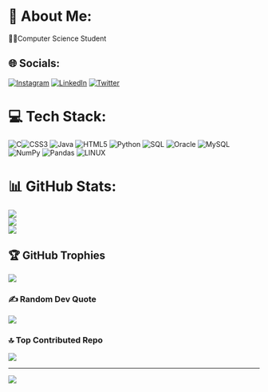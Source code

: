 # 💫 About Me:
🧑‍💻Computer Science Student


## 🌐 Socials:
[![Instagram](https://img.shields.io/badge/Instagram-%23E4405F.svg?logo=Instagram&logoColor=white)](https://instagram.com/_ashu2808_) [![LinkedIn](https://img.shields.io/badge/LinkedIn-%230077B5.svg?logo=linkedin&logoColor=white)](https://linkedin.com/in/ashutosh-kumar-2808) [![Twitter](https://img.shields.io/badge/Twitter-%231DA1F2.svg?logo=Twitter&logoColor=white)](https://twitter.com/Ashu_2808) 

# 💻 Tech Stack:
![C](https://img.shields.io/badge/c-%2300599C.svg?style=for-the-badge&logo=c&logoColor=white)![CSS3](https://img.shields.io/badge/css3-%231572B6.svg?style=for-the-badge&logo=css3&logoColor=white) ![Java](https://img.shields.io/badge/java-%23ED8B00.svg?style=for-the-badge&logo=java&logoColor=white) ![HTML5](https://img.shields.io/badge/html5-%23E34F26.svg?style=for-the-badge&logo=html5&logoColor=white) ![Python](https://img.shields.io/badge/python-3670A0?style=for-the-badge&logo=python&logoColor=ffdd54) ![SQL](https://github-readme-stats.vercel.app/api/top-langs/?username=ashu-2808&theme=dark&hide_border=false&layout=compact&langs_count=6)
 ![Oracle](https://img.shields.io/badge/Oracle-F80000?style=for-the-badge&logo=oracle&logoColor=white) ![MySQL](https://img.shields.io/badge/mysql-%2300f.svg?style=for-the-badge&logo=mysql&logoColor=white) ![NumPy](https://img.shields.io/badge/numpy-%23013243.svg?style=for-the-badge&logo=numpy&logoColor=white) ![Pandas](https://img.shields.io/badge/pandas-%23150458.svg?style=for-the-badge&logo=pandas&logoColor=white) ![LINUX](https://img.shields.io/badge/Linux-FCC624?style=for-the-badge&logo=linux&logoColor=black)
# 📊 GitHub Stats:
![](https://github-readme-stats.vercel.app/api?username=ashu-2808&theme=dark&hide_border=false&include_all_commits=false&count_private=false)<br/>
![](https://github-readme-streak-stats.herokuapp.com/?user=ashu-2808&theme=dark&hide_border=false)<br/>
![](https://github-readme-stats.vercel.app/api/top-langs/?username=ashu-2808&theme=dark&hide_border=false&include_all_commits=false&count_private=false&layout=compact)

## 🏆 GitHub Trophies
![](https://github-profile-trophy.vercel.app/?username=ashu-2808&theme=radical&no-frame=false&no-bg=true&margin-w=4)

### ✍️ Random Dev Quote
![](https://quotes-github-readme.vercel.app/api?type=horizontal&theme=radical)

### 🔝 Top Contributed Repo
![](https://github-contributor-stats.vercel.app/api?username=ashu-2808&limit=5&theme=dark&combine_all_yearly_contributions=true)

---
[![](https://visitcount.itsvg.in/api?id=ashu-2808&icon=0&color=0)](https://visitcount.itsvg.in)

<!-- Proudly created with GPRM ( https://gprm.itsvg.in ) -->
